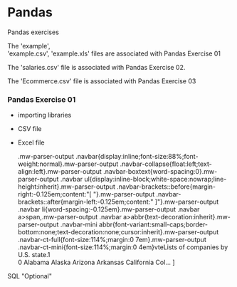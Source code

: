 # Pandas

Pandas exercises

The 'example',  
'example.csv', 
'example.xls' 
files are associated with Pandas Exercise 01


The 'salaries.csv' file is associated with Pandas Exercise 02.


The 'Ecommerce.csv' file is associated with Pandas Exercise 03


### Pandas Exercise 01
- importing libraries

- CSV file

- Excel file

                                                                                                                                                                                                                                                                                                                                           
 
   .mw-parser-output .navbar{display:inline;font-size:88%;font-weight:normal}.mw-parser-output .navbar-collapse{float:left;text-align:left}.mw-parser-output .navbar-boxtext{word-spacing:0}.mw-parser-output .navbar ul{display:inline-block;white-space:nowrap;line-height:inherit}.mw-parser-output .navbar-brackets::before{margin-right:-0.125em;content:"[ "}.mw-parser-output .navbar-brackets::after{margin-left:-0.125em;content:" ]"}.mw-parser-output .navbar li{word-spacing:-0.125em}.mw-parser-output .navbar a>span,.mw-parser-output .navbar a>abbr{text-decoration:inherit}.mw-parser-output .navbar-mini abbr{font-variant:small-caps;border-bottom:none;text-decoration:none;cursor:inherit}.mw-parser-output .navbar-ct-full{font-size:114%;margin:0 7em}.mw-parser-output .navbar-ct-mini{font-size:114%;margin:0 4em}vteLists of companies by U.S. state.1  
 0  Alabama Alaska Arizona Arkansas California Col...                                                                                                                                                                                                                                                                                                                                                                                                                                                                                                                                                                                                                                                                                                                                                                                                                             ]
 
SQL "Optional"
